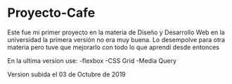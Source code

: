 # Proyecto-Cafe
Este fue mi primer proyecto en la materia de Diseño y Desarrollo Web en la universidad la primera versión no era muy buena. Lo desempolve para otra materia pero  tuve que mejorarlo con todo lo que aprendí desde entonces 

En la ultima version use:
-flexbox
-CSS Grid
-Media Query

Version subida el 03 de Octubre de 2019
